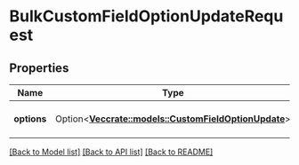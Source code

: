 # BulkCustomFieldOptionUpdateRequest

## Properties

Name | Type | Description | Notes
------------ | ------------- | ------------- | -------------
**options** | Option<[**Vec<crate::models::CustomFieldOptionUpdate>**](CustomFieldOptionUpdate.md)> | Details of the options to update. | [optional]

[[Back to Model list]](../README.md#documentation-for-models) [[Back to API list]](../README.md#documentation-for-api-endpoints) [[Back to README]](../README.md)



